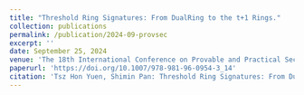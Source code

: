 ```yaml
---
title: "Threshold Ring Signatures: From DualRing to the t+1 Rings."
collection: publications
permalink: /publication/2024-09-provsec
excerpt: ''
date: September 25, 2024
venue: 'The 18th International Conference on Provable and Practical Security (ProvSec 2024),'
paperurl: 'https://doi.org/10.1007/978-981-96-0954-3_14'
citation: 'Tsz Hon Yuen, Shimin Pan: Threshold Ring Signatures: From DualRing to the t+1 Rings. Provable and Practical Security. ProvSec 2024. Lecture Notes in Computer Science, vol 14903'
---
```

